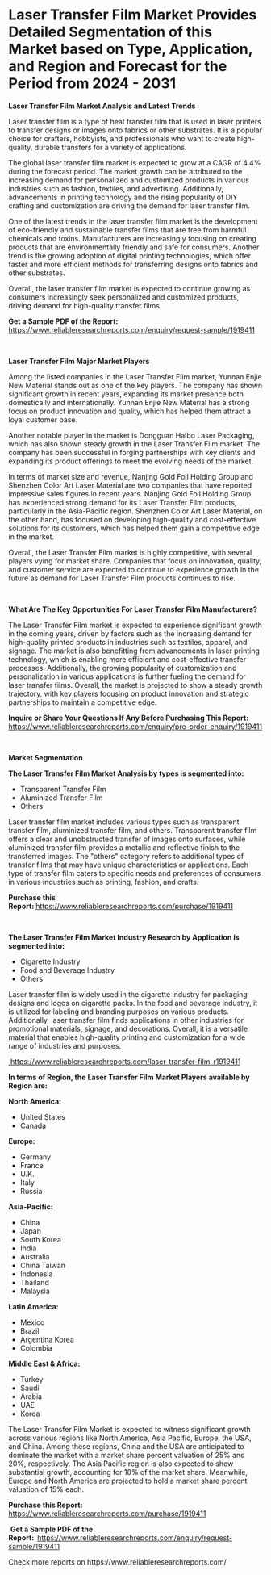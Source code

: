 <p><h1>Laser Transfer Film Market Provides Detailed Segmentation of this Market based on Type, Application, and Region and Forecast for the Period from 2024 - 2031</h1></p><p><strong>Laser Transfer Film Market Analysis and Latest Trends</strong></p>
<p><p>Laser transfer film is a type of heat transfer film that is used in laser printers to transfer designs or images onto fabrics or other substrates. It is a popular choice for crafters, hobbyists, and professionals who want to create high-quality, durable transfers for a variety of applications.</p><p>The global laser transfer film market is expected to grow at a CAGR of 4.4% during the forecast period. The market growth can be attributed to the increasing demand for personalized and customized products in various industries such as fashion, textiles, and advertising. Additionally, advancements in printing technology and the rising popularity of DIY crafting and customization are driving the demand for laser transfer film.</p><p>One of the latest trends in the laser transfer film market is the development of eco-friendly and sustainable transfer films that are free from harmful chemicals and toxins. Manufacturers are increasingly focusing on creating products that are environmentally friendly and safe for consumers. Another trend is the growing adoption of digital printing technologies, which offer faster and more efficient methods for transferring designs onto fabrics and other substrates.</p><p>Overall, the laser transfer film market is expected to continue growing as consumers increasingly seek personalized and customized products, driving demand for high-quality transfer films.</p></p>
<p><strong>Get a Sample PDF of the Report:&nbsp;</strong> <a href="https://www.reliableresearchreports.com/enquiry/request-sample/1919411">https://www.reliableresearchreports.com/enquiry/request-sample/1919411</a></p>
<p>&nbsp;</p>
<p><strong>Laser Transfer Film Major Market Players</strong></p>
<p><p>Among the listed companies in the Laser Transfer Film market, Yunnan Enjie New Material stands out as one of the key players. The company has shown significant growth in recent years, expanding its market presence both domestically and internationally. Yunnan Enjie New Material has a strong focus on product innovation and quality, which has helped them attract a loyal customer base.</p><p>Another notable player in the market is Dongguan Haibo Laser Packaging, which has also shown steady growth in the Laser Transfer Film market. The company has been successful in forging partnerships with key clients and expanding its product offerings to meet the evolving needs of the market.</p><p>In terms of market size and revenue, Nanjing Gold Foil Holding Group and Shenzhen Color Art Laser Material are two companies that have reported impressive sales figures in recent years. Nanjing Gold Foil Holding Group has experienced strong demand for its Laser Transfer Film products, particularly in the Asia-Pacific region. Shenzhen Color Art Laser Material, on the other hand, has focused on developing high-quality and cost-effective solutions for its customers, which has helped them gain a competitive edge in the market.</p><p>Overall, the Laser Transfer Film market is highly competitive, with several players vying for market share. Companies that focus on innovation, quality, and customer service are expected to continue to experience growth in the future as demand for Laser Transfer Film products continues to rise.</p></p>
<p>&nbsp;</p>
<p><strong>What Are The Key Opportunities For Laser Transfer Film Manufacturers?</strong></p>
<p><p>The Laser Transfer Film market is expected to experience significant growth in the coming years, driven by factors such as the increasing demand for high-quality printed products in industries such as textiles, apparel, and signage. The market is also benefitting from advancements in laser printing technology, which is enabling more efficient and cost-effective transfer processes. Additionally, the growing popularity of customization and personalization in various applications is further fueling the demand for laser transfer films. Overall, the market is projected to show a steady growth trajectory, with key players focusing on product innovation and strategic partnerships to maintain a competitive edge.</p></p>
<p><strong>Inquire or Share Your Questions If Any Before Purchasing This Report:</strong> <a href="https://www.reliableresearchreports.com/enquiry/pre-order-enquiry/1919411">https://www.reliableresearchreports.com/enquiry/pre-order-enquiry/1919411</a></p>
<p>&nbsp;</p>
<p><strong>Market Segmentation</strong></p>
<p><strong>The Laser Transfer Film Market Analysis by types is segmented into:</strong></p>
<p><ul><li>Transparent Transfer Film</li><li>Aluminized Transfer Film</li><li>Others</li></ul></p>
<p><p>Laser transfer film market includes various types such as transparent transfer film, aluminized transfer film, and others. Transparent transfer film offers a clear and unobstructed transfer of images onto surfaces, while aluminized transfer film provides a metallic and reflective finish to the transferred images. The "others" category refers to additional types of transfer films that may have unique characteristics or applications. Each type of transfer film caters to specific needs and preferences of consumers in various industries such as printing, fashion, and crafts.</p></p>
<p><strong>Purchase this Report:&nbsp;</strong><a href="https://www.reliableresearchreports.com/purchase/1919411">https://www.reliableresearchreports.com/purchase/1919411</a></p>
<p>&nbsp;</p>
<p><strong>The Laser Transfer Film Market Industry Research by Application is segmented into:</strong></p>
<p><ul><li>Cigarette Industry</li><li>Food and Beverage Industry</li><li>Others</li></ul></p>
<p><p>Laser transfer film is widely used in the cigarette industry for packaging designs and logos on cigarette packs. In the food and beverage industry, it is utilized for labeling and branding purposes on various products. Additionally, laser transfer film finds applications in other industries for promotional materials, signage, and decorations. Overall, it is a versatile material that enables high-quality printing and customization for a wide range of industries and purposes.</p></p>
<p><a href="https://www.reliableresearchreports.com/laser-transfer-film-r1919411">&nbsp;https://www.reliableresearchreports.com/laser-transfer-film-r1919411</a></p>
<p><strong>In terms of Region, the Laser Transfer Film Market Players available by Region are:</strong></p>
<p>
    <p> <strong> North America: </strong>
        <ul>
            <li>United States</li>
            <li>Canada</li>
        </ul>
        </p> 
    <p> <strong> Europe: </strong>
        <ul>
            <li>Germany</li>
            <li>France</li>
            <li>U.K.</li>
            <li>Italy</li>
            <li>Russia</li>
        </ul>
        </p> 
    <p> <strong> Asia-Pacific: </strong>
        <ul>
            <li>China</li>
            <li>Japan</li>
            <li>South Korea</li>
            <li>India</li>
            <li>Australia</li>
            <li>China Taiwan</li>
            <li>Indonesia</li>
            <li>Thailand</li>
            <li>Malaysia</li>
        </ul>
        </p> 
    <p> <strong> Latin America: </strong>
        <ul>
            <li>Mexico</li>
            <li>Brazil</li>
            <li>Argentina Korea</li>
            <li>Colombia</li>
        </ul>
        </p> 
    <p> <strong> Middle East & Africa: </strong>
        <ul>
            <li>Turkey</li>
            <li>Saudi</li>
            <li>Arabia</li>
            <li>UAE</li>
            <li>Korea</li>
        </ul>
    </p>
    </p>
<p><p>The Laser Transfer Film Market is expected to witness significant growth across various regions like North America, Asia Pacific, Europe, the USA, and China. Among these regions, China and the USA are anticipated to dominate the market with a market share percent valuation of 25% and 20%, respectively. The Asia Pacific region is also expected to show substantial growth, accounting for 18% of the market share. Meanwhile, Europe and North America are projected to hold a market share percent valuation of 15% each.</p></p>
<p><strong>Purchase this Report: </strong><a href="https://www.reliableresearchreports.com/purchase/1919411">https://www.reliableresearchreports.com/purchase/1919411</a></p>
<p>&nbsp;<strong>Get a Sample PDF of the Report:&nbsp;&nbsp;</strong><a href="https://www.reliableresearchreports.com/enquiry/request-sample/1919411">https://www.reliableresearchreports.com/enquiry/request-sample/1919411</a></p>
<p><strong></strong></p>
<p>Check more reports on https://www.reliableresearchreports.com/</p>